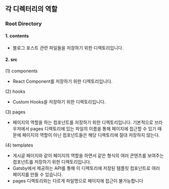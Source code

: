 ## 각 디렉터리의 역할

### Root Directory

#### 1. contents

- 블로그 포스트 관련 파일들을 저장하기 위한 디렉토리입니다.

#### 2. src

(1) components

- React Component를 저장하기 위한 디렉토리입니다.

(2) hooks

- Custom Hooks을 저장하기 위한 디렉토리입니다.

(3) pages

- 페이지의 역할을 하는 컴포넌트를 저장하기 위한 디렉토리입니다.
  기본적으로 브라우저에서 pages 디렉토리에 있는 파일의 이름을 통해 페이지에 접근할 수 있기 때문에 페이지의 역할이 아닌 컴포넌트들은 해당 디렉토리에 절대 저장하지 않는다.

(4) templates

- 게시글 페이지와 같이 페이지의 역할을 하면서 같은 형식의 여러 콘텐츠를 보여주는 컴포넌트를 저장하기 위한 디렉토리입니다.
- Gatsby에서 제공하는 API를 통해 이 디렉토리에 저장된 템플릿 컴포넌트로 여러 페이지를 만들 수 있습니다.
- pages 디렉토리와는 다르게 파일명으로 페이지에 접근이 불가능합니다
